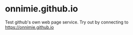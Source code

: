 # onnimie.github.io

Test github's own web page service. Try out by connecting to https://onnimie.github.io
